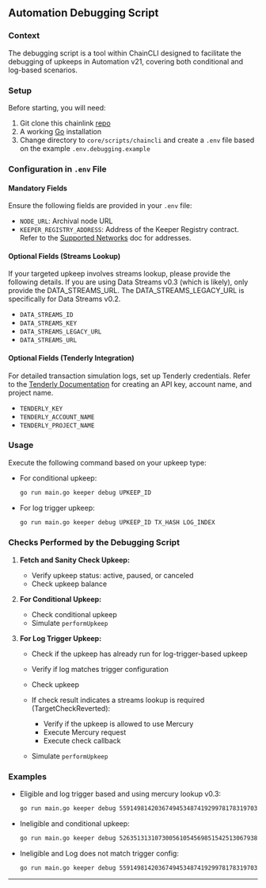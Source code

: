 ##  Automation Debugging Script

### Context

The debugging script is a tool within ChainCLI designed to facilitate the debugging of upkeeps in Automation v21, covering both conditional and log-based scenarios.

### Setup

Before starting, you will need:
1. Git clone this chainlink [repo](https://github.com/smartcontractkit/chainlink)
2. A working [Go](https://go.dev/doc/install) installation
2. Change directory to `core/scripts/chaincli` and create a `.env` file based on the example `.env.debugging.example`

### Configuration in `.env` File

#### Mandatory Fields

Ensure the following fields are provided in your `.env` file:

- `NODE_URL`: Archival node URL
- `KEEPER_REGISTRY_ADDRESS`: Address of the Keeper Registry contract. Refer to the [Supported Networks](https://docs.chain.link/chainlink-automation/overview/supported-networks#configurations) doc for addresses.

#### Optional Fields (Streams Lookup)

If your targeted upkeep involves streams lookup, please provide the following details. If you are using Data Streams v0.3 (which is likely), only provide the DATA_STREAMS_URL. The DATA_STREAMS_LEGACY_URL is specifically for Data Streams v0.2.

- `DATA_STREAMS_ID`
- `DATA_STREAMS_KEY`
- `DATA_STREAMS_LEGACY_URL`
- `DATA_STREAMS_URL`

#### Optional Fields (Tenderly Integration)

For detailed transaction simulation logs, set up Tenderly credentials. Refer to the [Tenderly Documentation](https://docs.tenderly.co/other/platform-access/how-to-generate-api-access-tokens) for creating an API key, account name, and project name.

- `TENDERLY_KEY`
- `TENDERLY_ACCOUNT_NAME`
- `TENDERLY_PROJECT_NAME`

### Usage

Execute the following command based on your upkeep type:

- For conditional upkeep:

    ```bash
    go run main.go keeper debug UPKEEP_ID
    ```

- For log trigger upkeep:

    ```bash
    go run main.go keeper debug UPKEEP_ID TX_HASH LOG_INDEX
    ```

### Checks Performed by the Debugging Script

1. **Fetch and Sanity Check Upkeep:**
    - Verify upkeep status: active, paused, or canceled
    - Check upkeep balance

2. **For Conditional Upkeep:**
    - Check conditional upkeep
    - Simulate `performUpkeep`

3. **For Log Trigger Upkeep:**
    - Check if the upkeep has already run for log-trigger-based upkeep
    - Verify if log matches trigger configuration
    - Check upkeep
    - If check result indicates a streams lookup is required (TargetCheckReverted):
        - Verify if the upkeep is allowed to use Mercury
        - Execute Mercury request
        - Execute check callback

    - Simulate `performUpkeep`

### Examples
- Eligible and log trigger based and using mercury lookup v0.3:

    ```bash
    go run main.go keeper debug 5591498142036749453487419299781783197030971023186134955311257372668222176389 0xdc6d0e547a5aa85fefa5b0f3a37e3493eafb5aeba8b5f3071ce53c9e9a539e9c 0
    ```

- Ineligible and conditional upkeep:

    ```bash
    go run main.go keeper debug 52635131310730056105456985154251306793887717546629785340977553840883117540096
    ```

- Ineligible and Log does not match trigger config:

    ```bash
    go run main.go keeper debug 5591498142036749453487419299781783197030971023186134955311257372668222176389 0xc0686ae85d2a7a976ef46df6c613517b9fd46f23340ac583be4e44f5c8b7a186 1
    ```
---